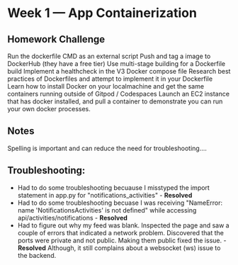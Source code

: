 # Week 1 — App Containerization

## Homework Challenge

Run the dockerfile CMD as an external script
Push and tag a image to DockerHub (they have a free tier)
Use multi-stage building for a Dockerfile build
Implement a healthcheck in the V3 Docker compose file
Research best practices of Dockerfiles and attempt to implement it in your Dockerfile
Learn how to install Docker on your localmachine and get the same containers running outside of Gitpod / Codespaces
Launch an EC2 instance that has docker installed, and pull a container to demonstrate you can run your own docker processes.

## Notes

Spelling is important and can reduce the need for troubleshooting....


## Troubleshooting:

* Had to do some troubleshooting becuause I misstyped the import statement in app.py for "notifications_activities" - **Resolved**
* Had to do some troubleshooting becuase I was receiving "NameError: name 'NotificationsActivities' is not defined" while accessing api/activities/notifications - **Resolved**
* Had to figure out why my feed was blank. Inspected the page and saw a couple of errors that indicated a network problem. Discovered that the ports were private and not public. Making them public fixed the issue. - **Resolved** Although, it still complains about a websocket (ws) issue to the backend.
